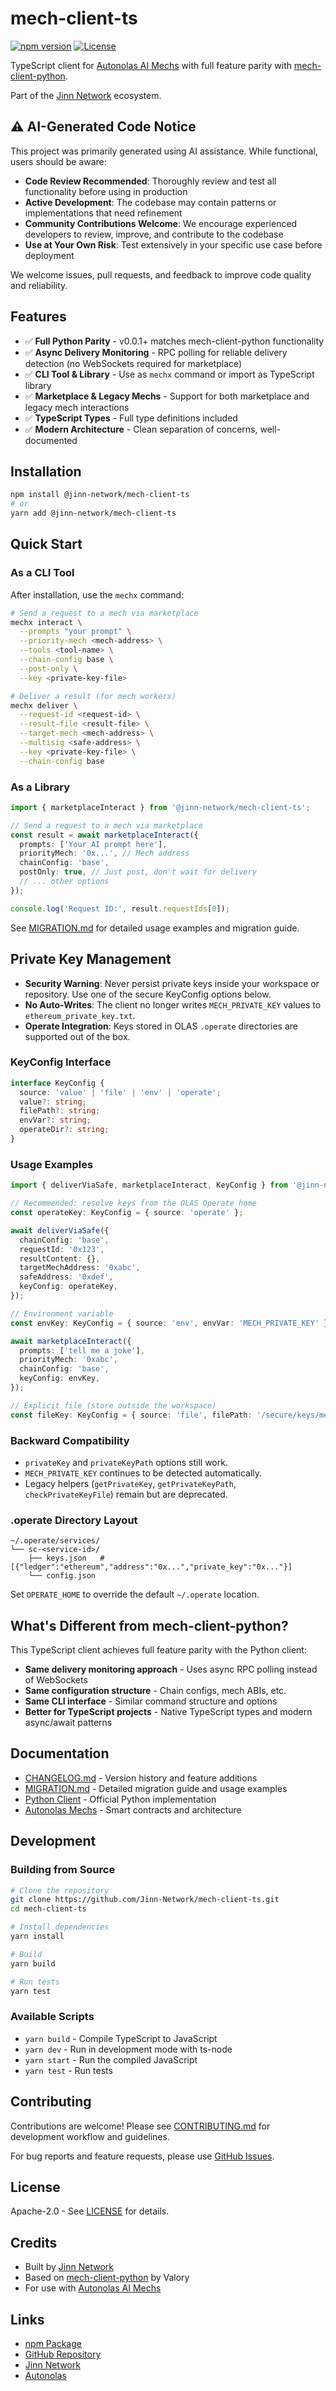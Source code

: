 # mech-client-ts

[![npm version](https://img.shields.io/npm/v/@jinn-network/mech-client-ts.svg)](https://www.npmjs.com/package/@jinn-network/mech-client-ts)
[![License](https://img.shields.io/badge/License-Apache%202.0-blue.svg)](LICENSE)

TypeScript client for [Autonolas AI Mechs](https://github.com/valory-xyz/mech) with full feature parity with [mech-client-python](https://github.com/valory-xyz/mech-client).

Part of the [Jinn Network](https://github.com/Jinn-Network) ecosystem.

## ⚠️ AI-Generated Code Notice

This project was primarily generated using AI assistance. While functional, users should be aware:

- **Code Review Recommended**: Thoroughly review and test all functionality before using in production
- **Active Development**: The codebase may contain patterns or implementations that need refinement
- **Community Contributions Welcome**: We encourage experienced developers to review, improve, and contribute to the codebase
- **Use at Your Own Risk**: Test extensively in your specific use case before deployment

We welcome issues, pull requests, and feedback to improve code quality and reliability.

## Features

- ✅ **Full Python Parity** - v0.0.1+ matches mech-client-python functionality
- ✅ **Async Delivery Monitoring** - RPC polling for reliable delivery detection (no WebSockets required for marketplace)
- ✅ **CLI Tool & Library** - Use as `mechx` command or import as TypeScript library
- ✅ **Marketplace & Legacy Mechs** - Support for both marketplace and legacy mech interactions
- ✅ **TypeScript Types** - Full type definitions included
- ✅ **Modern Architecture** - Clean separation of concerns, well-documented

## Installation

```bash
npm install @jinn-network/mech-client-ts
# or
yarn add @jinn-network/mech-client-ts
```

## Quick Start

### As a CLI Tool

After installation, use the `mechx` command:

```bash
# Send a request to a mech via marketplace
mechx interact \
  --prompts "your prompt" \
  --priority-mech <mech-address> \
  --tools <tool-name> \
  --chain-config base \
  --post-only \
  --key <private-key-file>

# Deliver a result (for mech workers)
mechx deliver \
  --request-id <request-id> \
  --result-file <result-file> \
  --target-mech <mech-address> \
  --multisig <safe-address> \
  --key <private-key-file> \
  --chain-config base
```

### As a Library

```typescript
import { marketplaceInteract } from '@jinn-network/mech-client-ts';

// Send a request to a mech via marketplace
const result = await marketplaceInteract({
  prompts: ['Your AI prompt here'],
  priorityMech: '0x...', // Mech address
  chainConfig: 'base',
  postOnly: true, // Just post, don't wait for delivery
  // ... other options
});

console.log('Request ID:', result.requestIds[0]);
```

See [MIGRATION.md](MIGRATION.md) for detailed usage examples and migration guide.

## Private Key Management

- **Security Warning**: Never persist private keys inside your workspace or repository. Use one of the secure KeyConfig options below.
- **No Auto-Writes**: The client no longer writes `MECH_PRIVATE_KEY` values to `ethereum_private_key.txt`.
- **Operate Integration**: Keys stored in OLAS `.operate` directories are supported out of the box.

### KeyConfig Interface

```typescript
interface KeyConfig {
  source: 'value' | 'file' | 'env' | 'operate';
  value?: string;
  filePath?: string;
  envVar?: string;
  operateDir?: string;
}
```

### Usage Examples

```typescript
import { deliverViaSafe, marketplaceInteract, KeyConfig } from '@jinn-network/mech-client-ts';

// Recommended: resolve keys from the OLAS Operate home
const operateKey: KeyConfig = { source: 'operate' };

await deliverViaSafe({
  chainConfig: 'base',
  requestId: '0x123',
  resultContent: {},
  targetMechAddress: '0xabc',
  safeAddress: '0xdef',
  keyConfig: operateKey,
});

// Environment variable
const envKey: KeyConfig = { source: 'env', envVar: 'MECH_PRIVATE_KEY' };

await marketplaceInteract({
  prompts: ['tell me a joke'],
  priorityMech: '0xabc',
  chainConfig: 'base',
  keyConfig: envKey,
});

// Explicit file (store outside the workspace)
const fileKey: KeyConfig = { source: 'file', filePath: '/secure/keys/mech.txt' };
```

### Backward Compatibility

- `privateKey` and `privateKeyPath` options still work.
- `MECH_PRIVATE_KEY` continues to be detected automatically.
- Legacy helpers (`getPrivateKey`, `getPrivateKeyPath`, `checkPrivateKeyFile`) remain but are deprecated.

### .operate Directory Layout

```
~/.operate/services/
└── sc-<service-id>/
    ├── keys.json   # [{"ledger":"ethereum","address":"0x...","private_key":"0x..."}]
    └── config.json
```

Set `OPERATE_HOME` to override the default `~/.operate` location.

## What's Different from mech-client-python?

This TypeScript client achieves full feature parity with the Python client:

- **Same delivery monitoring approach** - Uses async RPC polling instead of WebSockets
- **Same configuration structure** - Chain configs, mech ABIs, etc.
- **Same CLI interface** - Similar command structure and options
- **Better for TypeScript projects** - Native TypeScript types and modern async/await patterns

## Documentation

- [CHANGELOG.md](CHANGELOG.md) - Version history and feature additions
- [MIGRATION.md](MIGRATION.md) - Detailed migration guide and usage examples
- [Python Client](https://github.com/valory-xyz/mech-client) - Official Python implementation
- [Autonolas Mechs](https://github.com/valory-xyz/mech) - Smart contracts and architecture

## Development

### Building from Source

```bash
# Clone the repository
git clone https://github.com/Jinn-Network/mech-client-ts.git
cd mech-client-ts

# Install dependencies
yarn install

# Build
yarn build

# Run tests
yarn test
```

### Available Scripts

- `yarn build` - Compile TypeScript to JavaScript
- `yarn dev` - Run in development mode with ts-node
- `yarn start` - Run the compiled JavaScript
- `yarn test` - Run tests

## Contributing

Contributions are welcome! Please see [CONTRIBUTING.md](CONTRIBUTING.md) for development workflow and guidelines.

For bug reports and feature requests, please use [GitHub Issues](https://github.com/Jinn-Network/mech-client-ts/issues).

## License

Apache-2.0 - See [LICENSE](LICENSE) for details.

## Credits

- Built by [Jinn Network](https://github.com/Jinn-Network)
- Based on [mech-client-python](https://github.com/valory-xyz/mech-client) by Valory
- For use with [Autonolas AI Mechs](https://github.com/valory-xyz/mech)

## Links

- [npm Package](https://www.npmjs.com/package/@jinn-network/mech-client-ts)
- [GitHub Repository](https://github.com/Jinn-Network/mech-client-ts)
- [Jinn Network](https://github.com/Jinn-Network)
- [Autonolas](https://github.com/valory-xyz)

